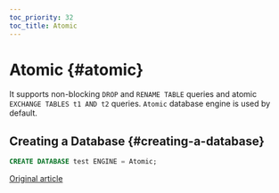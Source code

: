 ```yaml
---
toc_priority: 32
toc_title: Atomic
---
```



# Atomic {#atomic}

It supports non-blocking `DROP` and `RENAME TABLE` queries and atomic `EXCHANGE TABLES t1 AND t2` queries. `Atomic` database engine is used by default.

## Creating a Database {#creating-a-database}

```sql
CREATE DATABASE test ENGINE = Atomic;
```

[Original article](https://clickhouse.tech/docs/en/engines/database-engines/atomic/) <!--hide-->
